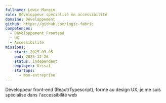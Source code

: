 ```yaml
---
fullname: Lowic Mangin
role: Développeur spécialisé en accessibilité
domaine: Développement
github: https://github.com/logic-fabric
competences:
  - Développement Frontend
  - UX
  - Accessibilité
missions:
  - start: 2025-03-05
    end: 2025-12-26
    status: independent
    employer: Urssaf
    startups:
      - mon-entreprise
---
```

Développeur front-end (React/Typescript), formé au design UX, je me suis spécialisé dans l'accessibilité web
